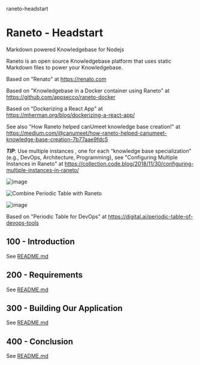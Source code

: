 raneto-headstart
# Raneto - Headstart

Markdown powered Knowledgebase for Nodejs

Raneto is an open source Knowledgebase platform that uses static Markdown files to power your Knowledgebase.

Based on "Renato" at https://renato.com

Based on "Knowledgebase in a Docker container using Raneto" at https://github.com/appsecco/raneto-docker

Based on "Dockerizing a React App" at https://mherman.org/blog/dockerizing-a-react-app/

See also "How Raneto helped canUmeet knowledge base creation!" at https://medium.com/@canumeet/how-raneto-helped-canumeet-knowledge-base-creation-7b77aae9fdc5

***TIP***: Use multiple instances , one for each “knowledge base specialization” (e.g., DevOps, Architecture, Programming), 
see "Configuring Multiple Instances in Raneto" at https://collection.code.blog/2018/11/30/configuring-multiple-instances-in-raneto/

![image](https://user-images.githubusercontent.com/1499433/162425165-d0003f2d-6df1-4d07-97f3-fff6b40bfbdf.png)

![Combine Periodic Table with Raneto](https://user-images.githubusercontent.com/1499433/162412091-f63c9534-59cf-4fcb-b28c-9ad75f253c83.png)

![image](https://user-images.githubusercontent.com/1499433/162425432-49eb647a-7be9-4579-abd7-088b29ecc087.png)

Based on "Periodic Table for DevOps" at https://digital.ai/periodic-table-of-devops-tools



## 100 - Introduction

See [README.md](./100/README.md)

## 200 - Requirements

See [README.md](./200/README.md)

## 300 - Building Our Application

See [README.md](./300/README.md)

## 400 - Conclusion

See [README.md](./400/README.md)
